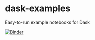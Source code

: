 # dask-examples
Easy-to-run example notebooks for Dask

[![Binder](https://static.mybinder.org/badge_logo.svg)](https://mybinder.org/v2/gh/dddlab/dask-examples/main?urlpath=lab)
